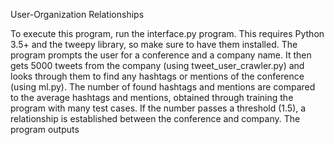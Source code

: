 User-Organization Relationships

To execute this program, run the interface.py program. This requires Python 3.5+ and the tweepy library, so make sure to have them installed. 
The program prompts the user for a conference and a company name. It then gets 5000 tweets from the company (using tweet_user_crawler.py) and looks through them to find any hashtags or mentions of the conference (using ml.py). 
The number of found hashtags and mentions are compared to the average hashtags and mentions, obtained through training the program with many test cases. If the number passes a threshold (1.5), a relationship is established between the conference and company.
The program outputs 
